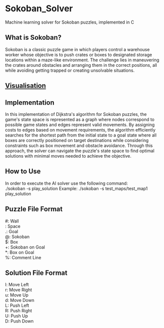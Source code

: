 # Sokoban_Solver
Machine learning solver for Sokoban puzzles, implemented in C

## What is Sokoban?

Sokoban is a classic puzzle game in which players control a warehouse worker whose objective 
is to push crates or boxes to designated storage locations within a maze-like environment.
The challenge lies in maneuvering the crates around obstacles and arranging them in the correct 
positions, all while avoiding getting trapped or creating unsolvable situations.

## [Visualisation](https://henrykautz.com/sokoban/Sokoban.html)


## Implementation

In this implementation of Dijkstra's algorithm for Sokoban puzzles, the game's state space is 
represented as a graph where nodes correspond to possible game states and edges represent valid
movements. By assigning costs to edges based on movement requirements, the algorithm efficiently
searches for the shortest path from the initial state to a goal state where all boxes are
correctly positioned on target destinations while considering constraints such as box movement
and obstacle avoidance. Through this approach, the solver can navigate the puzzle's state space to
find optimal solutions with minimal moves needed to achieve the objective.

## How to Use

In order to execute the AI solver use the following command:<br/>
./sokoban -s <map> play_solution
Example: ./sokoban -s test_maps/test_map1 play_solution

## Puzzle File Format

#: Wall<br/>
 : Space<br/>
.: Goal<br/>
@: Sokoban<br/>
$: Box<br/>
+: Sokoban on Goal<br/>
*: Box on Goal<br/>
%: Comment Line<br/>

## Solution File Format

l: Move Left<br/>
r: Move Right<br/>
u: Move Up<br/>
d: Move Down<br/>
L: Push Left<br/>
R: Push Right<br/>
U: Push Up<br/>
D: Push Down<br/>




